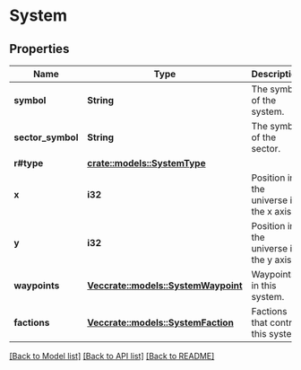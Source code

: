 # System

## Properties

Name | Type | Description | Notes
------------ | ------------- | ------------- | -------------
**symbol** | **String** | The symbol of the system. | 
**sector_symbol** | **String** | The symbol of the sector. | 
**r#type** | [**crate::models::SystemType**](SystemType.md) |  | 
**x** | **i32** | Position in the universe in the x axis. | 
**y** | **i32** | Position in the universe in the y axis. | 
**waypoints** | [**Vec<crate::models::SystemWaypoint>**](SystemWaypoint.md) | Waypoints in this system. | 
**factions** | [**Vec<crate::models::SystemFaction>**](SystemFaction.md) | Factions that control this system. | 

[[Back to Model list]](../README.md#documentation-for-models) [[Back to API list]](../README.md#documentation-for-api-endpoints) [[Back to README]](../README.md)


